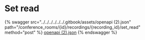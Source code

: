 # Set read

{% swagger src="../../../../../../.gitbook/assets/openapi (2).json" path="/conference_rooms/{id}/recordings/{recording_id}/set_read" method="post" %}
[openapi (2).json](<../../../../../../.gitbook/assets/openapi (2).json>)
{% endswagger %}
